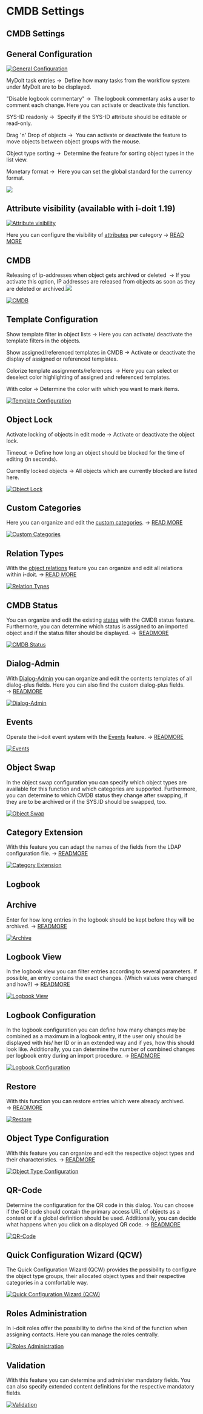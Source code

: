# CMDB Settings

CMDB Settings
-------------

General Configuration
---------------------

[![General Configuration](../../assets/images/en/system-administration/administration/cmdb-settings/1-cmdb.png)](../../assets/images/en/system-administration/administration/cmdb-settings/1-cmdb.png)

MyDoIt task entries →  Define how many tasks from the workflow system under MyDoIt are to be displayed.

"Disable logbook commentary" →  The logbook commentary asks a user to comment each change. Here you can activate or deactivate this function.

SYS-ID readonly →  Specify if the SYS-ID attribute should be editable or read-only.

Drag 'n' Drop of objects →  You can activate or deactivate the feature to move objects between object groups with the mouse.

Object type sorting →  Determine the feature for sorting object types in the list view.

Monetary format →  Here you can set the global standard for the currency format.

[![](../../assets/images/en/system-administration/administration/cmdb-settings/2-cmdb.png)](../../assets/images/en/system-administration/administration/cmdb-settings/2-cmdb.png)

Attribute visibility (available with i-doit 1.19)
-------------------------------------------------

[![Attribute visibility](../../assets/images/en/system-administration/administration/cmdb-settings/3-cmdb.png)](../../assets/images/en/system-administration/administration/cmdb-settings/3-cmdb.png)

Here you can configure the visibility of [attributes](../../basics/attribute-fields.md) per category → [READ MORE](../../basics/attribute-visibility.md)

CMDB
----

Releasing of ip-addresses when object gets archived or deleted  → If you activate this option, IP addresses are released from objects as soon as they are deleted or archived.![](https://demo.i-doit.com/images/empty.gif)

[![CMDB](../../assets/images/en/system-administration/administration/cmdb-settings/4-cmdb.png)](../../assets/images/en/system-administration/administration/cmdb-settings/4-cmdb.png)

Template Configuration
----------------------

Show template filter in object lists → Here you can activate/ deactivate the template filters in the objects.

Show assigned/referenced templates in CMDB → Activate or deactivate the display of assigned or referenced templates.

Colorize template assignments/references  → Here you can select or deselect color highlighting of assigned and referenced templates.

With color → Determine the color with which you want to mark items.

[![Template Configuration](../../assets/images/en/system-administration/administration/cmdb-settings/5-cmdb.png)](../../assets/images/en/system-administration/administration/cmdb-settings/5-cmdb.png)

Object Lock
-----------

Activate locking of objects in edit mode → Activate or deactivate the object lock.

Timeout → Define how long an object should be blocked for the time of editing (in seconds).

Currently locked objects → All objects which are currently blocked are listed here.

[![Object Lock](../../assets/images/en/system-administration/administration/cmdb-settings/6-cmdb.png)](../../assets/images/en/system-administration/administration/cmdb-settings/6-cmdb.png)

Custom Categories
-----------------

Here you can organize and edit the [custom categories](#). → [READ MORE](#)

[![Custom Categories](../../assets/images/en/system-administration/administration/cmdb-settings/7-cmdb.png)](../../assets/images/en/system-administration/administration/cmdb-settings/7-cmdb.png)

Relation Types
--------------

With the [object relations](../../basics/object-relations.md) feature you can organize and edit all relations within i-doit. → [READ MORE](../../basics/object-relations.md)

[![Relation Types](../../assets/images/en/system-administration/administration/cmdb-settings/8-cmdb.png)](../../assets/images/en/system-administration/administration/cmdb-settings/8-cmdb.png)

CMDB Status
-----------

You can organize and edit the existing [states](../../basics/life-and-documentation-cycle.md) with the CMDB status feature. Furthermore, you can determine which status is assigned to an imported object and if the status filter should be displayed. →  [READMORE](../../basics/life-and-documentation-cycle.md)

[![CMDB Status](../../assets/images/en/system-administration/administration/cmdb-settings/9-cmdb.png)](../../assets/images/en/system-administration/administration/cmdb-settings/9-cmdb.png)

Dialog-Admin
------------

With [Dialog-Admin](cmdb-settings.md) you can organize and edit the contents templates of all dialog-plus fields. Here you can also find the custom dialog-plus fields. → [READMORE](../../basics/dialog-admin.md)

[![Dialog-Admin](../../assets/images/en/system-administration/administration/cmdb-settings/10-cmdb.png)](../../assets/images/en/system-administration/administration/cmdb-settings/10-cmdb.png)

Events
------

Operate the i-doit event system with the [Events](../../i-doit-pro-add-ons/events.md) feature. → [READMORE](../../i-doit-pro-add-ons/events.md)

[![Events](../../assets/images/en/system-administration/administration/cmdb-settings/11-cmdb.png)](../../assets/images/en/system-administration/administration/cmdb-settings/11-cmdb.png)

Object Swap
-----------

In the object swap configuration you can specify which object types are available for this function and which categories are supported. Furthermore, you can determine to which CMDB status they change after swapping, if they are to be archived or if the SYS.ID should be swapped, too.

[![Object Swap](../../assets/images/en/system-administration/administration/cmdb-settings/12-cmdb.png)](../../assets/images/en/system-administration/administration/cmdb-settings/12-cmdb.png)

Category Extension
------------------

With this feature you can adapt the names of the fields from the LDAP configuration file. → [READMORE](../../automation-and-integration/ldap-active-directory-ad/index.md)

[![Category Extension](../../assets/images/en/system-administration/administration/cmdb-settings/13-cmdb.png)](../../assets/images/en/system-administration/administration/cmdb-settings/13-cmdb.png)

Logbook
-------

Archive
-------

Enter for how long entries in the logbook should be kept before they will be archived. → [READMORE](../../basics/logbook.md)

[![Archive](../../assets/images/en/system-administration/administration/cmdb-settings/14-cmdb.png)](../../assets/images/en/system-administration/administration/cmdb-settings/14-cmdb.png)

Logbook View
------------

In the logbook view you can filter entries according to several parameters. If possible, an entry contains the exact changes. (Which values were changed and how?) → [READMORE](../../basics/logbook.md)

[![Logbook View](../../assets/images/en/system-administration/administration/cmdb-settings/15-cmdb.png)](../../assets/images/en/system-administration/administration/cmdb-settings/15-cmdb.png)

Logbook Configuration
---------------------

In the logbook configuration you can define how many changes may be combined as a maximum in a logbook entry, if the user only should be displayed with his/ her ID or in an extended way and if yes, how this should look like. Additionally, you can determine the number of combined changes per logbook entry during an import procedure. → [READMORE](../../basics/logbook.md)

[![Logbook Configuration](../../assets/images/en/system-administration/administration/cmdb-settings/16-cmdb.png)](../../assets/images/en/system-administration/administration/cmdb-settings/16-cmdb.png)

Restore
-------

With this function you can restore entries which were already archived. → [READMORE](../../basics/logbook.md)

[![Restore](../../assets/images/en/system-administration/administration/cmdb-settings/17-cmdb.png)](../../assets/images/en/system-administration/administration/cmdb-settings/17-cmdb.png)

Object Type Configuration
-------------------------

With this feature you can organize and edit the respective object types and their characteristics. → [READMORE](../../basics/object-types.md)

[![Object Type Configuration](../../assets/images/en/system-administration/administration/cmdb-settings/18-cmdb.png)](../../assets/images/en/system-administration/administration/cmdb-settings/18-cmdb.png)

QR-Code
-------

Determine the configuration for the QR code in this dialog. You can choose if the QR code should contain the primary access URL of objects as a content or if a global definition should be used. Additionally, you can decide what happens when you click on a displayed QR code. → [READMORE](../../i-doit-pro-add-ons/i-doit-qr-code-printer.md)

[![QR-Code](../../assets/images/en/system-administration/administration/cmdb-settings/19-cmdb.png)](../../assets/images/en/system-administration/administration/cmdb-settings/19-cmdb.png)

Quick Configuration Wizard (QCW)
--------------------------------

The Quick Configuration Wizard (QCW) provides the possibility to configure the object type groups, their allocated object types and their respective categories in a comfortable way.

[![Quick Configuration Wizard (QCW)](../../assets/images/en/system-administration/administration/cmdb-settings/20-cmdb.png)](../../assets/images/en/system-administration/administration/cmdb-settings/20-cmdb.png)

Roles Administration
--------------------

In i-doit roles offer the possibility to define the kind of the function when assigning contacts. Here you can manage the roles centrally.

[![Roles Administration](../../assets/images/en/system-administration/administration/cmdb-settings/21-cmdb.png)](../../assets/images/en/system-administration/administration/cmdb-settings/21-cmdb.png)

Validation
----------

With this feature you can determine and administer mandatory fields. You can also specify extended content definitions for the respective mandatory fields.

[![Validation](../../assets/images/en/system-administration/administration/cmdb-settings/22-cmdb.png)](../../assets/images/en/system-administration/administration/cmdb-settings/2-cmdb.png)